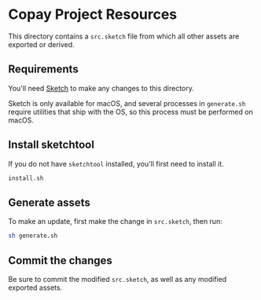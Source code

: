 # Copay Project Resources

This directory contains a `src.sketch` file from which all other assets are exported or derived.

## Requirements

You'll need [Sketch](https://www.sketchapp.com/) to make any changes to this directory.

Sketch is only available for macOS, and several processes in `generate.sh` require utilities that ship with the OS, so this process must be performed on macOS.

## Install sketchtool

If you do not have `sketchtool` installed, you'll first need to install it.

```sh
install.sh
```

## Generate assets

To make an update, first make the change in `src.sketch`, then run:

```sh
sh generate.sh
```

## Commit the changes

Be sure to commit the modified `src.sketch`, as well as any modified exported assets.
